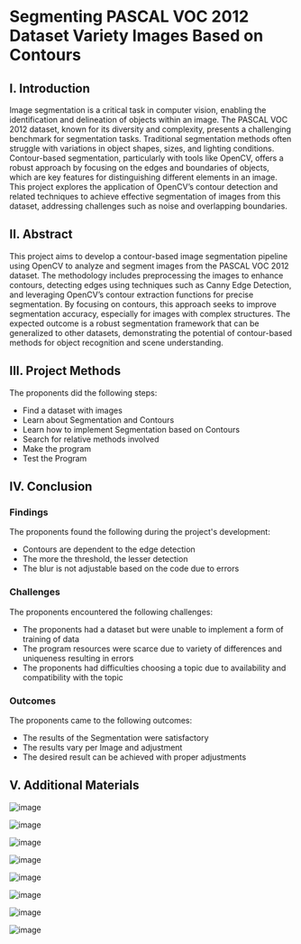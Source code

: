 # Segmenting PASCAL VOC 2012 Dataset Variety Images Based on Contours

## I. Introduction

Image segmentation is a critical task in computer vision, enabling the identification and delineation of objects within an image. The PASCAL VOC 2012 dataset, known for its diversity and complexity, presents a challenging benchmark for segmentation tasks. Traditional segmentation methods often struggle with variations in object shapes, sizes, and lighting conditions. Contour-based segmentation, particularly with tools like OpenCV, offers a robust approach by focusing on the edges and boundaries of objects, which are key features for distinguishing different elements in an image. This project explores the application of OpenCV’s contour detection and related techniques to achieve effective segmentation of images from this dataset, addressing challenges such as noise and overlapping boundaries.


## II. Abstract

This project aims to develop a contour-based image segmentation pipeline using OpenCV to analyze and segment images from the PASCAL VOC 2012 dataset. The methodology includes preprocessing the images to enhance contours, detecting edges using techniques such as Canny Edge Detection, and leveraging OpenCV’s contour extraction functions for precise segmentation. By focusing on contours, this approach seeks to improve segmentation accuracy, especially for images with complex structures. The expected outcome is a robust segmentation framework that can be generalized to other datasets, demonstrating the potential of contour-based methods for object recognition and scene understanding.

## III. Project Methods

The proponents did the following steps:

+	Find a dataset with images
+	Learn about Segmentation and Contours
+	Learn how to implement Segmentation based on Contours
+	Search for relative methods involved
+	Make the program
+ Test the Program

## IV. Conclusion

### Findings

The proponents found the following during the project's development:

+	Contours are dependent to the edge detection
+	The more the threshold, the lesser detection
+	The blur is not adjustable based on the code due to errors

### Challenges

The proponents encountered the following challenges:

+	The proponents had a dataset but were unable to implement a form of training of data
+	The program resources were scarce due to variety of differences and uniqueness resulting in errors
+	The proponents had difficulties choosing a topic due to availability and compatibility with the topic

### Outcomes

The proponents came to the following outcomes:

+	The results of the Segmentation were satisfactory
+	The results vary per Image and adjustment
+	The desired result can be achieved with proper adjustments



## V. Additional Materials
![image](https://github.com/user-attachments/assets/a05d2979-45f5-4d68-8e7f-28431de8480b)

![image](https://github.com/user-attachments/assets/687a1f03-dfd6-4235-a5d9-e0ef2bf73f06)

![image](https://github.com/user-attachments/assets/84f39375-9f0a-46bb-af06-5f97b6105a63)

![image](https://github.com/user-attachments/assets/41108d33-0c5e-45e0-8815-0d3a488e8455)

![image](https://github.com/user-attachments/assets/b239e3f5-d894-441e-9a6f-4cd301a141c0)

![image](https://github.com/user-attachments/assets/9c082882-ad14-401c-9d75-986a40404c8f)

![image](https://github.com/user-attachments/assets/be4f9fae-057e-445d-9d23-937cceb0ec53)

![image](https://github.com/user-attachments/assets/4c4e6c43-54e8-43d5-9530-af1b7171fc6d)
